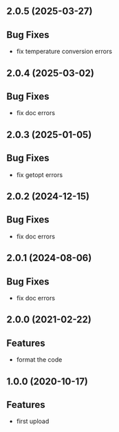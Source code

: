 ## 2.0.5 (2025-03-27)

## Bug Fixes

- fix temperature conversion errors

## 2.0.4 (2025-03-02)

## Bug Fixes

- fix doc errors

## 2.0.3 (2025-01-05)

## Bug Fixes

- fix getopt errors

## 2.0.2 (2024-12-15)

## Bug Fixes

- fix doc errors

## 2.0.1 (2024-08-06)

## Bug Fixes

- fix doc errors

## 2.0.0 (2021-02-22)

## Features

- format the code

## 1.0.0 (2020-10-17)

## Features

- first upload